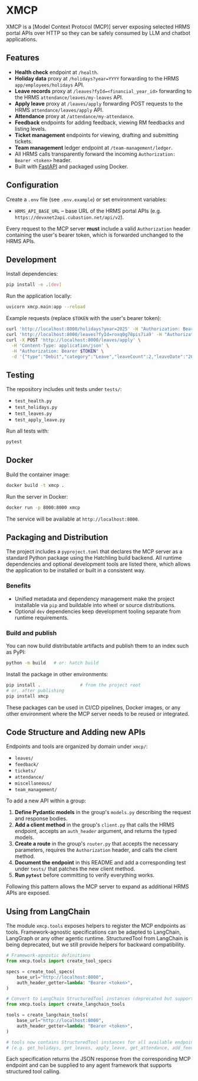 # XMCP

XMCP is a [Model Context Protocol (MCP)] server exposing selected HRMS portal APIs over HTTP so they can be safely consumed by LLM and chatbot applications.

## Features

- **Health check** endpoint at `/health`.
- **Holiday data** proxy at `/holidays?year=YYYY` forwarding to the HRMS `app/employees/holidays` API.
- **Leave records** proxy at `/leaves?fyId=<financial_year_id>` forwarding to the HRMS `attendance/leaves/my-leaves` API.
- **Apply leave** proxy at `/leaves/apply` forwarding POST requests to the HRMS `attendance/leaves/apply` API.
- **Attendance** proxy at `/attendance/my-attendance`.
- **Feedback** endpoints for adding feedback, viewing RM feedbacks and listing levels.
- **Ticket management** endpoints for viewing, drafting and submitting tickets.
- **Team management** ledger endpoint at `/team-management/ledger`.
- All HRMS calls transparently forward the incoming `Authorization: Bearer <token>` header.
- Built with [FastAPI](https://fastapi.tiangolo.com/) and packaged using Docker.

## Configuration

Create a `.env` file (see `.env.example`) or set environment variables:

- `HRMS_API_BASE_URL` – base URL of the HRMS portal APIs (e.g. `https://devxnet2api.cubastion.net/api/v2`).

Every request to the MCP server **must** include a valid `Authorization` header containing the user's bearer token, which is forwarded unchanged to the HRMS APIs.

## Development

Install dependencies:

```bash
pip install -e .[dev]
```

Run the application locally:

```bash
uvicorn xmcp.main:app --reload
```

Example requests (replace `$TOKEN` with the user's bearer token):

```bash
curl 'http://localhost:8000/holidays?year=2025' -H "Authorization: Bearer $TOKEN"
curl 'http://localhost:8000/leaves?fyId=roxq0g78pis7ia9' -H "Authorization: Bearer $TOKEN"
curl -X POST 'http://localhost:8000/leaves/apply' \
  -H 'Content-Type: application/json' \
  -H "Authorization: Bearer $TOKEN" \
  -d '{"type":"Debit","category":"Leave","leaveCount":2,"leaveDate":"2025-08-24","comments":"Not feeling well","status":"Pending Approval"}'
```

## Testing

The repository includes unit tests under `tests/`:

- `test_health.py`
- `test_holidays.py`
- `test_leaves.py`
- `test_apply_leave.py`

Run all tests with:

```bash
pytest
```

## Docker

Build the container image:

```bash
docker build -t xmcp .
```

Run the server in Docker:

```bash
docker run -p 8000:8000 xmcp
```

The service will be available at `http://localhost:8000`.

## Packaging and Distribution

The project includes a `pyproject.toml` that declares the MCP server as a
standard Python package using the Hatchling build backend. All runtime
dependencies and optional development tools are listed there, which allows the
application to be installed or built in a consistent way.

### Benefits

- Unified metadata and dependency management make the project installable via
  `pip` and buildable into wheel or source distributions.
- Optional `dev` dependencies keep development tooling separate from runtime
  requirements.

### Build and publish

You can now build distributable artifacts and publish them to an index such as
PyPI:

```bash
python -m build   # or: hatch build
```

Install the package in other environments:

```bash
pip install .               # from the project root
# or, after publishing
pip install xmcp
```

These packages can be used in CI/CD pipelines, Docker images, or any other
environment where the MCP server needs to be reused or integrated.

## Code Structure and Adding new APIs

Endpoints and tools are organized by domain under `xmcp/`:

- `leaves/`
- `feedback/`
- `tickets/`
- `attendance/`
- `miscellaneous/`
- `team_management/`

To add a new API within a group:

1. **Define Pydantic models** in the group's `models.py` describing the request and response bodies.
2. **Add a client method** in the group's `client.py` that calls the HRMS endpoint, accepts an `auth_header` argument, and returns the typed models.
3. **Create a route** in the group's `router.py` that accepts the necessary parameters, requires the `Authorization` header, and calls the client method.
4. **Document the endpoint** in this README and add a corresponding test under `tests/` that patches the new client method.
5. **Run `pytest`** before committing to verify everything works.

Following this pattern allows the MCP server to expand as additional HRMS APIs are exposed.

## Using from LangChain

The module `xmcp.tools` exposes helpers to register the MCP endpoints as
tools.  Framework-agnostic specifications can be adapted to LangChain,
LangGraph or any other agentic runtime. StructuredTool from LangChain is being
deprecated, but we still provide helpers for backward compatibility.

```python
# Framework-agnostic definitions
from xmcp.tools import create_tool_specs

specs = create_tool_specs(
    base_url="http://localhost:8000",
    auth_header_getter=lambda: "Bearer <token>",
)

# Convert to LangChain StructuredTool instances (deprecated but supported)
from xmcp.tools import create_langchain_tools

tools = create_langchain_tools(
    base_url="http://localhost:8000",
    auth_header_getter=lambda: "Bearer <token>",
)

# tools now contains StructuredTool instances for all available endpoints
# (e.g. get_holidays, get_leaves, apply_leave, get_attendance, add_feedback, get_tickets, ...)
```

Each specification returns the JSON response from the corresponding MCP
endpoint and can be supplied to any agent framework that supports structured
tool calling.
